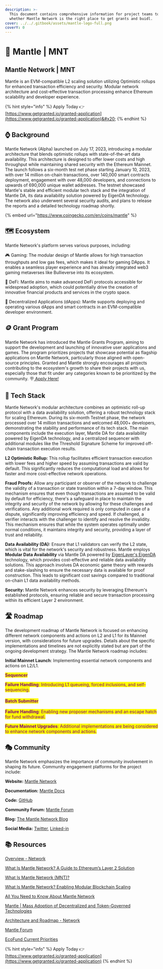 ```yaml
---
description: >-
  This document contains comprehensive information for project teams to know
  whether Mantle Network is the right place to get grants and buidl.
cover: ../../.gitbook/assets/mantle-logo-full.png
coverY: 0
---
```


# 🦉 Mantle | MNT

## Mantle Network | MNT

Mantle is an EVM-compatible L2 scaling solution utilizing Optimistic rollups for enhanced transaction efficiency and security. Modular network architecture and cost-effective transaction processing enhance Ethereum scalability and developer experience.

{% hint style="info" %}
Apply Today  👉 [https://www.getgranted.io/granted-application](https://www.getgranted.io/granted-application)&#x20;
{% endhint %}

## ⌚️ Background

Mantle Network (Alpha) launched on July 17, 2023, introducing a modular architecture that blends optimistic rollups with state-of-the-art data availability. This architecture is designed to offer lower costs and high throughput while maintaining shared security with the Ethereum Mainnet. The launch follows a six-month test net phase starting January 10, 2023, with over 14 million on-chain transactions, over 140,000 smart contracts deployment, engagement with over 48,000 developers, and connections to upwards of 690,000 unique wallet addresses. The testnet showcased Mantle's stable and efficient modular tech stack and the integration of Mantle DA, its data availability solution powered by EigenDA technology. The network also underwent several security audits, and plans to release the reports and a detailed technology roadmap shortly.

{% embed url="https://www.coingecko.com/en/coins/mantle" %}

## 🗺️ Ecosystem <a href="#ecosystem" id="ecosystem"></a>

Mantle Network's platform serves various purposes, including:

🎮 Gaming: The modular design of Mantle allows for high transaction throughputs and low gas fees, which makes it ideal for gaming DApps. It enables a seamless player experience and has already integrated web3 gaming metaverses like Bullieverse into its ecosystem.

🏦 DeFi: Mantle aims to make advanced DeFi protocols accessible for widespread adoption, which could potentially drive the creation of innovative financial products and services in the crypto space.

📱 Decentralized Applications (dApps): Mantle supports deploying and operating various dApps and smart contracts in an EVM-compatible developer environment.

## 🪙 Grant Program <a href="#grant-program" id="grant-program"></a>

Mantle Network has introduced the Mantle Grants Program, aiming to support the development and launching of innovative user applications and games. The program prioritizes projects that showcase potential as flagship applications on Mantle Network, particularly those aligned with open-source principles. Granted and Mantle strongly encourages all projects contributing to the ecosystem's growth to share their projects with us, especially those that fit under any categories known to be prioritized by the community. 🪧[ Apply Here!](https://www.getgranted.io/granted-application)​

## 🧱 Tech Stack <a href="#tech-stack" id="tech-stack"></a>

Mantle Network's modular architecture combines an optimistic roll-up protocol with a data availability solution, offering a robust technology stack for scaling Ethereum. During its six-month Testnet phase, the network processed over 14 million transactions and welcomed 48,000+ developers, demonstrating the stability and performance of its tech stack. The main components include the execution layer, Mantle DA for data availability powered by EigenDA technology, and a centralized sequencer with additional modules like the Threshold Signature Scheme for improved off-chain transaction execution results.

**L2 Optimistic Rollup:** This rollup facilitates efficient transaction execution with lower fees and higher speed by assuming transactions are valid by default. This significantly reduces the computational load and allows for faster and more cost-effective network operations.

**Fraud Proofs:** Allow any participant or observer of the network to challenge the validity of a transaction or state transition within a 7-day window. This mechanism ensures that even though transactions are assumed to be valid by default for efficiency, there's a safeguard in place to maintain the integrity and security of the network by allowing for these challenges and verifications. Any additional work required is only computed in case of a dispute, significantly improving efficiency and speed. If challenged, a verifier interacts with the challenger to identify and resolve the invalidity. This mechanism ensures that while the system operates optimally under normal conditions, it maintains integrity and security, providing a layer of trust and reliability.

**Data Availability (DA):** Ensure that L1 validators can verify the L2 state, which is vital for the network's security and robustness. Mantle employs **Modular Data Availability** via Mantle DA powered by [EigenLayer's EigenDA](https://www.blog.eigenlayer.xyz/tag/eigenda/) technology, which provides cost-effective and reliable data availability solutions. This approach involves DA economic game theory with rewards and stake-slashing to ensure the necessary data is available for proof construction. This leads to significant cost savings compared to traditional on-chain L1 data availability methods.

**Security:** Mantle Network enhances security by leveraging Ethereum's established protocols, ensuring reliable and secure transaction processing within its efficient Layer 2 environment.

## 🛣️ Roadmap <a href="#roadmap" id="roadmap"></a>

The development roadmap of Mantle Network is focused on enhancing different network components and actions on L2 and L1 for its Mainnet version, with considerations for future upgrades. Details about the specific implementations and timelines are not explicitly stated but are part of the ongoing development strategy. The Mantle Network roadmap includes:&#x20;

**Initial Mainnet Launch**: Implementing essential network components and actions on L2/L1.

<mark style="color:purple;">**Sequencer**</mark>&#x20;

<mark style="color:purple;">**Failure Handling**</mark><mark style="color:purple;">: Introducing L1 queueing, forced inclusions, and self-sequencing.</mark>

#### <mark style="color:purple;">**Batch Submitter**</mark>&#x20;

<mark style="color:purple;">**Failure Handling**</mark><mark style="color:purple;">: Enabling new proposer mechanisms and an escape hatch for fund withdrawal.</mark>

<mark style="color:purple;">**Future Mainnet Upgrades**</mark><mark style="color:purple;">: Additional implementations are being considered to enhance network components and actions.</mark>

## 🎭 Community <a href="#community" id="community"></a>

Mantle Network emphasizes the importance of community involvement in shaping its future. Community engagement platforms for the project include:

**Website:** [Mantle Network](https://www.mantle.xyz/)

​**Documentation:** [Mantle Docs](https://docs.mantle.xyz/)

​**Code:** [GitHub](https://github.com/mantlenetworkio)

​**Community Forum:** [Mantle Forum](https://forum.mantlelsp.io/)

​**Blog:** [The Mantle Network Blog](https://www.mantle.xyz/blog)

​**Social Media:** [Twitter](https://twitter.com/0xMantle), [Linked-in](https://www.linkedin.com/company/0xmantle/)

## 📚 Resources <a href="#resources" id="resources"></a>

​[Overview - Network](https://docs.mantle.xyz/)

​[What Is Mantle Network? A Guide to Ethereum’s Layer 2 Solution](https://beincrypto.com/)

​[What Is Mantle Network (MNT)?](https://plisio.net/)

​[What Is Mantle Network? Enabling Modular Blockchain Scaling](https://www.coingecko.com/)

​[All You Need to Know About Mantle Network](https://www.bitget.com/)

​[Mantle | Mass Adoption of Decentralized and Token-Governed Technologies](https://www.mantle.xyz/)

​[Architecture and Roadmap - Network](https://docs.mantlelsp.io/)

​[Mantle Forum](https://forum.mantlelsp.io/)

​[EcoFund Current Priorities](https://www.mantle.xyz/ecofund)

{% hint style="info" %}
Apply Today 👉 [https://www.getgranted.io/granted-application](https://www.getgranted.io/granted-application)
{% endhint %}
